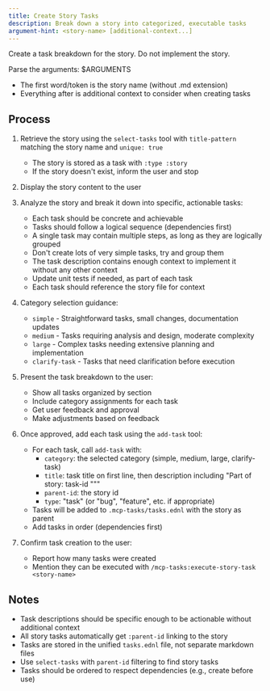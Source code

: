 ```yaml
---
title: Create Story Tasks
description: Break down a story into categorized, executable tasks
argument-hint: <story-name> [additional-context...]
---
```


Create a task breakdown for the story. Do not implement the story.

Parse the arguments: $ARGUMENTS
- The first word/token is the story name (without .md extension)
- Everything after is additional context to consider when creating tasks

## Process

1. Retrieve the story using the `select-tasks` tool with `title-pattern`
   matching the story name and `unique: true`
   - The story is stored as a task with `:type :story`
   - If the story doesn't exist, inform the user and stop

2. Display the story content to the user

3. Analyze the story and break it down into specific, actionable tasks:
   - Each task should be concrete and achievable
   - Tasks should follow a logical sequence (dependencies first)
   - A single task may contain multiple steps, as long as they are
     logically grouped
   - Don't create lots of very simple tasks, try and group them
   - The task description contains enough context to implement it without
     any other context
   - Update unit tests if needed, as part of each task
   - Each task should reference the story file for context

4. Category selection guidance:
   - `simple` - Straightforward tasks, small changes, documentation updates
   - `medium` - Tasks requiring analysis and design, moderate complexity
   - `large` - Complex tasks needing extensive planning and implementation
   - `clarify-task` - Tasks that need clarification before execution

5. Present the task breakdown to the user:
   - Show all tasks organized by section
   - Include category assignments for each task
   - Get user feedback and approval
   - Make adjustments based on feedback

6. Once approved, add each task using the `add-task` tool:
   - For each task, call `add-task` with:
     - `category`: the selected category (simple, medium, large, clarify-task)
     - `title`: task title on first line, then description including
       "Part of story: task-id <story-id> \"<story-title>\""
     - `parent-id`: the story id
     - `type`: "task" (or "bug", "feature", etc. if appropriate)
   - Tasks will be added to `.mcp-tasks/tasks.ednl` with the story as parent
   - Add tasks in order (dependencies first)

7. Confirm task creation to the user:
   - Report how many tasks were created
   - Mention they can be executed with `/mcp-tasks:execute-story-task <story-name>`

## Notes

- Task descriptions should be specific enough to be actionable without additional context
- All story tasks automatically get `:parent-id` linking to the story
- Tasks are stored in the unified `tasks.ednl` file, not separate markdown files
- Use `select-tasks` with `parent-id` filtering to find story tasks
- Tasks should be ordered to respect dependencies (e.g., create before use)
